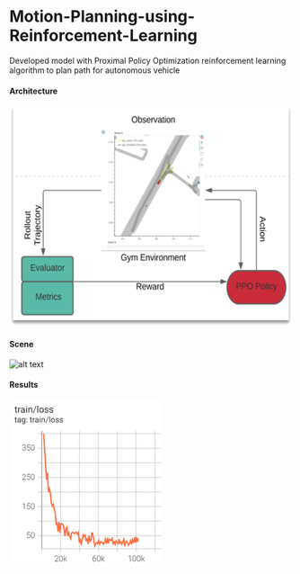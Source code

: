 # Motion-Planning-using-Reinforcement-Learning

Developed model with Proximal Policy Optimization reinforcement learning algorithm to plan path for autonomous vehicle

#### Architecture
![alt text](./media/PPOarchitecture.png "architecture")

#### Scene
![alt text](./media/pposcene.gif "scene")

#### Results
![alt text](./media/training_loss_AI.png "Training Loss")
